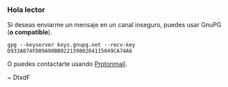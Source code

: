 ### Hola lector

Si deseas enviarme un mensaje en un canal inseguro, puedes usar GnuPG (**o compatible**).

```
gpg --keyserver keys.gnupg.net --recv-key D933A874FD09A90BB02213980264115049CA74A6
```

O puedes contactarte usando [Protonmail](https://mail.protonmail.com/).

~ DtxdF
